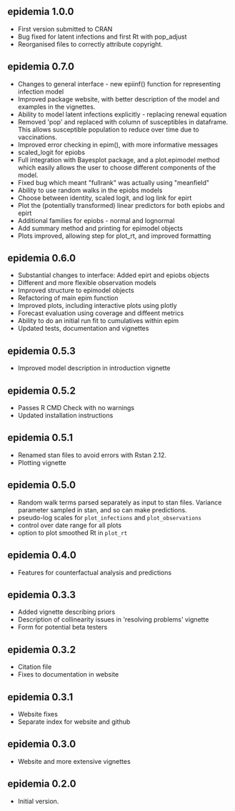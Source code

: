 ## epidemia 1.0.0
* First version submitted to CRAN
* Bug fixed for latent infections and first Rt with pop_adjust
* Reorganised files to correctly attribute copyright.

## epidemia 0.7.0
* Changes to general interface - new epiinf() function for representing infection model
* Improved package website, with better description of the model and examples in the vignettes.
* Ability to model latent infections explicitly - replacing renewal equation
* Removed 'pop' and replaced with column of susceptibles in dataframe. 
This allows susceptible population to reduce over time due to vaccinations.
* Improved error checking in epim(), with more informative messages
* scaled_logit for epiobs
* Full integration with Bayesplot package, and a plot.epimodel method which 
easily allows the user to choose different components of the model.
* Fixed bug which meant "fullrank" was actually using "meanfield"
* Ability to use random walks in the epiobs models
* Choose between identity, scaled logit, and log link for epirt
* Plot the (potentially transformed) linear predictors for both epiobs and epirt
* Additional families for epiobs - normal and lognormal
* Add summary method and printing for epimodel objects
* Plots improved, allowing step for plot_rt, and improved formatting

## epidemia 0.6.0
* Substantial changes to interface: Added epirt and epiobs objects
* Different and more flexible observation models
* Improved structure to epimodel objects
* Refactoring of main epim function
* Improved plots, including interactive plots using plotly
* Forecast evaluation using coverage and diffeent metrics
* Ability to do an initial run fit to cumulatives within epim
* Updated tests, documentation and vignettes

## epidemia 0.5.3
* Improved model description in introduction vignette

## epidemia 0.5.2
* Passes R CMD Check with no warnings
* Updated installation instructions

## epidemia 0.5.1
* Renamed stan files to avoid errors with Rstan 2.12.
* Plotting vignette

## epidemia 0.5.0
* Random walk terms parsed separately as input to stan files. Variance parameter sampled in stan, and so can make predictions.
* pseudo-log scales for `plot_infections` and `plot_observations`
* control over date range for all plots
* option to plot smoothed Rt in `plot_rt`

## epidemia 0.4.0
* Features for counterfactual analysis and predictions

## epidemia 0.3.3
* Added vignette describing priors
* Description of collinearity issues in 'resolving problems' vignette
* Form for potential beta testers

## epidemia 0.3.2
* Citation file
* Fixes to documentation in website

## epidemia 0.3.1
* Website fixes
* Separate index for website and github

## epidemia 0.3.0
* Website and more extensive vignettes

## epidemia 0.2.0
* Initial version.
